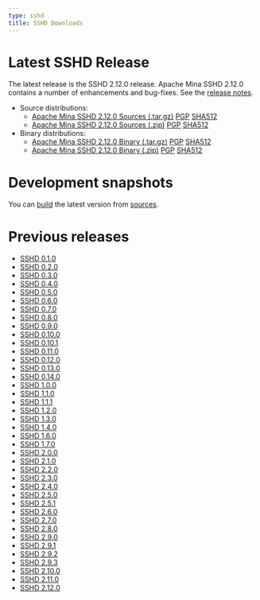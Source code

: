 ```yaml
---
type: sshd
title: SSHD Downloads
---
```


# Latest SSHD Release

The latest release is the SSHD 2.12.0 release.
Apache Mina SSHD 2.12.0 contains a number of enhancements and bug-fixes. See the [release notes](download_2.12.0.md).

* Source distributions:
    * [Apache Mina SSHD 2.12.0 Sources (.tar.gz)](https://www.apache.org/dyn/closer.lua/mina/sshd/2.12.0/apache-sshd-2.12.0-src.tar.gz) [PGP](https://www.apache.org/dist/mina/sshd/2.12.0/apache-sshd-2.12.0-src.tar.gz.asc) [SHA512](https://www.apache.org/dist/mina/sshd/2.12.0/apache-sshd-2.12.0-src.tar.gz.sha512)
    * [Apache Mina SSHD 2.12.0 Sources (.zip)](https://www.apache.org/dyn/closer.lua/mina/sshd/2.12.0/apache-sshd-2.12.0-src.zip) [PGP](https://www.apache.org/dist/mina/sshd/2.12.0/apache-sshd-2.12.0-src.zip.asc) [SHA512](https://www.apache.org/dist/mina/sshd/2.12.0/apache-sshd-2.12.0-src.zip.sha512)
* Binary distributions:
    * [Apache Mina SSHD 2.12.0 Binary (.tar.gz)](https://www.apache.org/dyn/closer.lua/mina/sshd/2.12.0/apache-sshd-2.12.0.tar.gz) [PGP](https://www.apache.org/dist/mina/sshd/2.12.0/apache-sshd-2.12.0.tar.gz.asc) [SHA512](https://www.apache.org/dist/mina/sshd/2.12.0/apache-sshd-2.12.0.tar.gz.sha512)
    * [Apache Mina SSHD 2.12.0 Binary (.zip)](https://www.apache.org/dyn/closer.lua/mina/sshd/2.12.0/apache-sshd-2.12.0.zip) [PGP](https://www.apache.org/dist/mina/sshd/2.12.0/apache-sshd-2.12.0.zip.asc) [SHA512](https://www.apache.org/dist/mina/sshd/2.12.0/apache-sshd-2.12.0.zip.sha512)

# Development snapshots

You can [build](building.html) the latest version from [sources](sources.html).

# Previous releases

* [SSHD 0.1.0](download_0.1.0.html)
* [SSHD 0.2.0](download_0.2.0.html)
* [SSHD 0.3.0](download_0.3.0.html)
* [SSHD 0.4.0](download_0.4.0.html)
* [SSHD 0.5.0](download_0.5.0.html)
* [SSHD 0.6.0](download_0.6.0.html)
* [SSHD 0.7.0](download_0.7.0.html)
* [SSHD 0.8.0](download_0.8.0.html)
* [SSHD 0.9.0](download_0.9.0.html)
* [SSHD 0.10.0](download_0.10.0.html)
* [SSHD 0.10.1](download_0.10.1.html)
* [SSHD 0.11.0](download_0.11.0.html)
* [SSHD 0.12.0](download_0.12.0.html)
* [SSHD 0.13.0](download_0.13.0.html)
* [SSHD 0.14.0](download_0.14.0.html)
* [SSHD 1.0.0](download_1.0.0.html)
* [SSHD 1.1.0](download_1.1.0.html)
* [SSHD 1.1.1](download_1.1.1.html)
* [SSHD 1.2.0](download_1.2.0.html)
* [SSHD 1.3.0](download_1.3.0.html)
* [SSHD 1.4.0](download_1.4.0.html)
* [SSHD 1.6.0](download_1.6.0.html)
* [SSHD 1.7.0](download_1.7.0.html)
* [SSHD 2.0.0](download_2.0.0.html)
* [SSHD 2.1.0](download_2.1.0.html)
* [SSHD 2.2.0](download_2.2.0.html)
* [SSHD 2.3.0](download_2.3.0.html)
* [SSHD 2.4.0](download_2.4.0.html)
* [SSHD 2.5.0](download_2.5.0.html)
* [SSHD 2.5.1](download_2.5.1.html)
* [SSHD 2.6.0](download_2.6.0.html)
* [SSHD 2.7.0](download_2.7.0.html)
* [SSHD 2.8.0](download_2.8.0.html)
* [SSHD 2.9.0](download_2.9.0.html)
* [SSHD 2.9.1](./download_2.9.1.html)
* [SSHD 2.9.2](./download_2.9.2.html)
* [SSHD 2.9.3](./download_2.9.3.html)
* [SSHD 2.10.0](./download_2.10.0.html)
* [SSHD 2.11.0](./download_2.11.0.html)
* [SSHD 2.12.0](./download_2.12.0.html)

